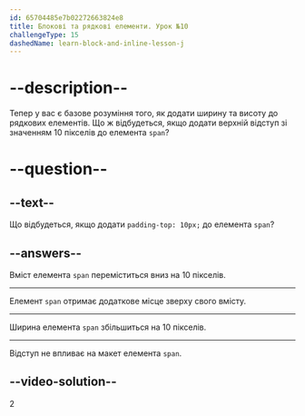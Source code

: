 ```yaml
---
id: 65704485e7b02272663824e8
title: Блокові та рядкові елементи. Урок №10
challengeType: 15
dashedName: learn-block-and-inline-lesson-j
---
```


# --description--

Тепер у вас є базове розуміння того, як додати ширину та висоту до рядкових елементів. Що ж відбудеться, якщо додати верхній відступ зі значенням 10 пікселів до елемента `span`?

# --question--

## --text--

Що відбудеться, якщо додати `padding-top: 10px;` до елемента `span`?

## --answers--

Вміст елемента `span` переміститься вниз на 10 пікселів.

---

Елемент `span` отримає додаткове місце зверху свого вмісту.

---

Ширина елемента `span` збільшиться на 10 пікселів.

---

Відступ не впливає на макет елемента `span`.

## --video-solution--

2
